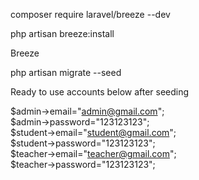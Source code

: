 composer require laravel/breeze --dev

php artisan breeze:install

Breeze

php artisan migrate --seed

Ready to use accounts below after seeding

$admin->email="admin@gmail.com";<br>
$admin->password="123123123";<br>
$student->email="student@gmail.com";<br>
$student->password="123123123";<br>
$teacher->email="teacher@gmail.com";<br>
$teacher->password="123123123";<br>
